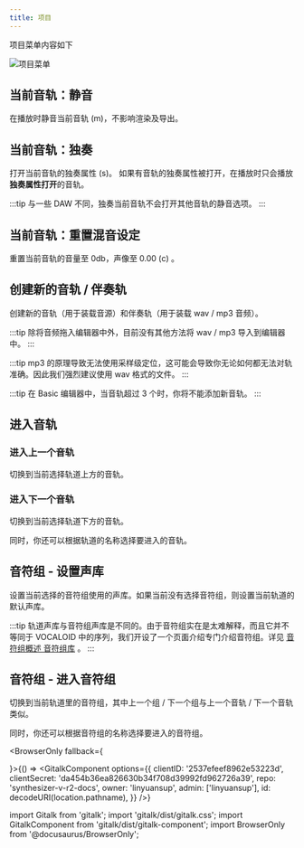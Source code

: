 ```yaml
---
title: 项目
---
```

项目菜单内容如下

![项目菜单](/docs/main_docs/menu/project/1.png)

## 当前音轨：静音

在播放时静音当前音轨 (m)，不影响渲染及导出。

## 当前音轨：独奏

打开当前音轨的独奏属性 (s)。
如果有音轨的独奏属性被打开，在播放时只会播放**独奏属性打开**的音轨。

:::tip
与一些 DAW 不同，独奏当前音轨不会打开其他音轨的静音选项。
:::

## 当前音轨：重置混音设定

重置当前音轨的音量至 0db，声像至 0.00 (c) 。

## 创建新的音轨 / 伴奏轨

创建新的音轨（用于装载音源）和伴奏轨（用于装载 wav / mp3 音频）。

:::tip
除将音频拖入编辑器中外，目前没有其他方法将 wav / mp3 导入到编辑器中。
:::

:::tip
mp3 的原理导致无法使用采样级定位，这可能会导致你无论如何都无法对轨准确。因此我们强烈建议使用 wav 格式的文件。
:::

:::tip
在 Basic 编辑器中，当音轨超过 3 个时，你将不能添加新音轨。
:::

## 进入音轨

### 进入上一个音轨

切换到当前选择轨道上方的音轨。

### 进入下一个音轨

切换到当前选择轨道下方的音轨。

同时，你还可以根据轨道的名称选择要进入的音轨。

## 音符组 - 设置声库

设置当前选择的音符组使用的声库。如果当前没有选择音符组，则设置当前轨道的默认声库。

:::tip
轨道声库与音符组声库是不同的。由于音符组实在是太难解释，而且它并不等同于 VOCALOID 中的序列，我们开设了一个页面介绍专门介绍音符组。详见 [音符组概述 音符组库](../sidebar/note_properties.md) 。
:::

## 音符组 - 进入音符组

切换到当前轨道里的音符组，其中上一个组 / 下一个组与上一个音轨 / 下一个音轨类似。

同时，你还可以根据音符组的名称选择要进入的音符组。

<BrowserOnly fallback={<div></div>}>{() => <GitalkComponent options={{
    clientID: '2537efeef8962e53223d',
    clientSecret: 'da454b36ea826630b34f708d39992fd962726a39',
    repo: 'synthesizer-v-r2-docs',
    owner: 'linyuansup',
    admin: ['linyuansup'],
    id: decodeURI(location.pathname),
    }} />}
</BrowserOnly>

import Gitalk from 'gitalk';
import 'gitalk/dist/gitalk.css';
import GitalkComponent from 'gitalk/dist/gitalk-component';
import BrowserOnly from '@docusaurus/BrowserOnly';